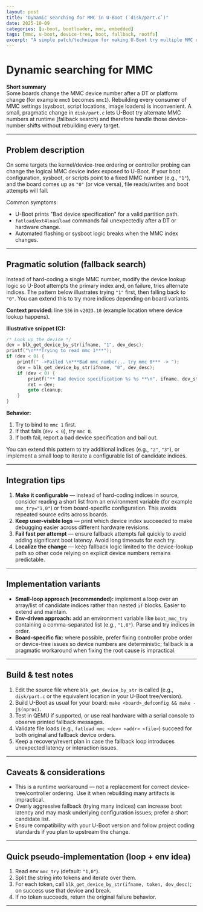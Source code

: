 ```yaml
---
layout: post
title: "Dynamic searching for MMC in U-Boot (`disk/part.c`)"
date: 2025-10-09
categories: [u-boot, bootloader, mmc, embedded]
tags: [mmc, u-boot, device-tree, boot, fallback, rootfs]
excerpt: "A simple patch/technique for making U-Boot try multiple MMC device numbers (e.g., mmc1 -> mmc0) dynamically so you don't need to rebuild targets when device numbers shift."
---
```


# Dynamic searching for MMC

**Short summary**  
Some boards change the MMC device number after a DT or platform change (for example `mmc0` becomes `mmc1`). Rebuilding every consumer of MMC settings (sysboot, script locations, image loaders) is inconvenient. A small, pragmatic change in `disk/part.c` lets U-Boot try alternate MMC numbers at runtime (fallback search) and therefore handle those device-number shifts without rebuilding every target.

---

## Problem description
On some targets the kernel/device-tree ordering or controller probing can change the logical MMC device index exposed to U-Boot. If your boot configuration, sysboot, or scripts point to a fixed MMC number (e.g., `"1"`), and the board comes up as `"0"` (or vice versa), file reads/writes and boot attempts will fail.

Common symptoms:
- U-Boot prints "Bad device specification" for a valid partition path.
- `fatload`/`ext4load`/`load` commands fail unexpectedly after a DT or hardware change.
- Automated flashing or sysboot logic breaks when the MMC index changes.

---

## Pragmatic solution (fallback search)
Instead of hard-coding a single MMC number, modify the device lookup logic so U-Boot attempts the primary index and, on failure, tries alternate indices. The pattern below illustrates trying `"1"` first, then falling back to `"0"`. You can extend this to try more indices depending on board variants.

**Context provided:** line `536` in `v2023.10` (example location where device lookup happens).

**Illustrative snippet (C):**
```c
/* Look up the device */
dev = blk_get_device_by_str(ifname, "1", dev_desc);
printf("\n***Trying to read mmc 1***");
if (dev < 0) {
    printf(" ->Failed \n***Bad mmc number... try mmc 0*** -> ");
    dev = blk_get_device_by_str(ifname, "0", dev_desc);
    if (dev < 0) {
        printf("** Bad device specification %s %s **\n", ifname, dev_str);
        ret = dev;
        goto cleanup;
    }
}
```
**Behavior:**  
1. Try to bind to `mmc 1` first.  
2. If that fails (`dev < 0`), try `mmc 0`.  
3. If both fail, report a bad device specification and bail out.

You can extend this pattern to try additional indices (e.g., `"2"`, `"3"`), or implement a small loop to iterate a configurable list of candidate indices.

---

## Integration tips
1. **Make it configurable** — instead of hard-coding indices in source, consider reading a short list from an environment variable (for example `mmc_try="1,0"`) or from board-specific configuration. This avoids repeated source edits across boards.  
2. **Keep user-visible logs** — print which device index succeeded to make debugging easier across different hardware revisions.  
3. **Fail fast per attempt** — ensure fallback attempts fail quickly to avoid adding significant boot latency. Avoid long timeouts for each try.  
4. **Localize the change** — keep fallback logic limited to the device-lookup path so other code relying on explicit device numbers remains predictable.

---

## Implementation variants
- **Small-loop approach (recommended):** implement a loop over an array/list of candidate indices rather than nested `if` blocks. Easier to extend and maintain.  
- **Env-driven approach:** add an environment variable like `boot_mmc_try` containing a comma-separated list (e.g., `"1,0"`). Parse and try indices in order.  
- **Board-specific fix:** where possible, prefer fixing controller probe order or device-tree issues so device numbers are deterministic; fallback is a pragmatic workaround when fixing the root cause is impractical.

---

## Build & test notes
1. Edit the source file where `blk_get_device_by_str` is called (e.g., `disk/part.c` or the equivalent location in your U-Boot tree/version).  
2. Build U-Boot as usual for your board: `make <board>_defconfig && make -j$(nproc)`.  
3. Test in QEMU if supported, or use real hardware with a serial console to observe printed fallback messages.  
4. Validate file loads (e.g., `fatload mmc <dev> <addr> <file>`) succeed for both original and fallback device orders.  
5. Keep a recovery/revert plan in case the fallback loop introduces unexpected latency or interaction issues.

---

## Caveats & considerations
- This is a runtime workaround — not a replacement for correct device-tree/controller ordering. Use it when rebuilding many artifacts is impractical.  
- Overly aggressive fallback (trying many indices) can increase boot latency and may mask underlying configuration issues; prefer a short candidate list.  
- Ensure compatibility with your U-Boot version and follow project coding standards if you plan to upstream the change.

---

## Quick pseudo-implementation (loop + env idea)
1. Read env `mmc_try` (default: `"1,0"`).  
2. Split the string into tokens and iterate over them.  
3. For each token, call `blk_get_device_by_str(ifname, token, dev_desc)`; on success use that device and break.  
4. If no token succeeds, return the original failure behavior.

---

<!-- Image placeholder: the image must be the last element. Replace the path below with your image path. -->
<!-- ![dynamic mmc search diagram](/path/to/your/image.png)
-->
